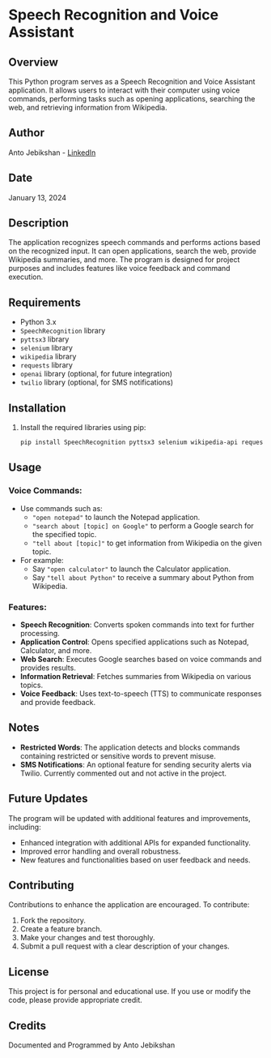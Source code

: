 # Speech Recognition and Voice Assistant

## Overview
This Python program serves as a Speech Recognition and Voice Assistant application. It allows users to interact with their computer using voice commands, performing tasks such as opening applications, searching the web, and retrieving information from Wikipedia.

## Author
Anto Jebikshan - [LinkedIn](https://www.linkedin.com/)

## Date
January 13, 2024

## Description
The application recognizes speech commands and performs actions based on the recognized input. It can open applications, search the web, provide Wikipedia summaries, and more. The program is designed for project purposes and includes features like voice feedback and command execution.

## Requirements
- Python 3.x
- `SpeechRecognition` library
- `pyttsx3` library
- `selenium` library
- `wikipedia` library
- `requests` library
- `openai` library (optional, for future integration)
- `twilio` library (optional, for SMS notifications)

## Installation
1. Install the required libraries using pip:
   ```bash
   pip install SpeechRecognition pyttsx3 selenium wikipedia-api requests openai twilio


## Usage

### Voice Commands:
- Use commands such as:
  - `"open notepad"` to launch the Notepad application.
  - `"search about [topic] on Google"` to perform a Google search for the specified topic.
  - `"tell about [topic]"` to get information from Wikipedia on the given topic.
- For example:
  - Say `"open calculator"` to launch the Calculator application.
  - Say `"tell about Python"` to receive a summary about Python from Wikipedia.

### Features:
- **Speech Recognition**: Converts spoken commands into text for further processing.
- **Application Control**: Opens specified applications such as Notepad, Calculator, and more.
- **Web Search**: Executes Google searches based on voice commands and provides results.
- **Information Retrieval**: Fetches summaries from Wikipedia on various topics.
- **Voice Feedback**: Uses text-to-speech (TTS) to communicate responses and provide feedback.

## Notes
- **Restricted Words**: The application detects and blocks commands containing restricted or sensitive words to prevent misuse.
- **SMS Notifications**: An optional feature for sending security alerts via Twilio. Currently commented out and not active in the project.

## Future Updates
The program will be updated with additional features and improvements, including:
- Enhanced integration with additional APIs for expanded functionality.
- Improved error handling and overall robustness.
- New features and functionalities based on user feedback and needs.

## Contributing
Contributions to enhance the application are encouraged. To contribute:
1. Fork the repository.
2. Create a feature branch.
3. Make your changes and test thoroughly.
4. Submit a pull request with a clear description of your changes.

## License
This project is for personal and educational use. If you use or modify the code, please provide appropriate credit.

## Credits
Documented and Programmed by Anto Jebikshan


